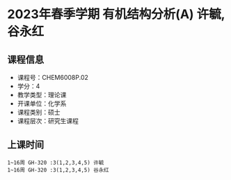 # 2023年春季学期 有机结构分析(A) 许毓, 谷永红






## 课程信息

- 课程号：CHEM6008P.02
- 学分：4
- 教学类型：理论课
- 开课单位：化学系
- 课程类别：硕士
- 课程层次：研究生课程

## 上课时间

```
1~16周 GH-320 :3(1,2,3,4,5) 许毓
1~16周 GH-320 :3(1,2,3,4,5) 谷永红
```

